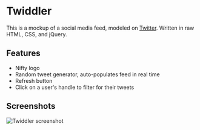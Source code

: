 # Twiddler

This is a mockup of a social media feed, modeled on [Twitter](http://www.twitter.com). Written in raw HTML, CSS, and jQuery.

## Features

* Nifty logo
* Random tweet generator, auto-populates feed in real time
* Refresh button
* Click on a user's handle to filter for their tweets

## Screenshots

![Twiddler screenshot](https://i.imgur.com/IepCsdI.png)
